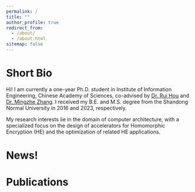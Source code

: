 ```yaml
---
permalink: /
title: ""
author_profile: true
redirect_from: 
  - /about/
  - /about.html
sitemap: false
---
```


Short Bio
=== 

Hi! I am currently a one-year Ph.D. student in Institute of Information Engineering, Chinese Academy of Sciences, co-advised by [Dr. Rui Hou](http://hourui-arch.net/) and [Dr. Mingzhe Zhang](https://mingzhe-zhang.github.io/). I received my B.E. and M.S. degree from the Shandong Normal University in 2016 and 2023, respectively.

My research interests lie in the domain of computer architecture, with a specialized focus on the design of accelerators for Homomorphic Encryption (HE) and the optimization of related HE applications.


News!
======

Publications
======

